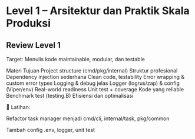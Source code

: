 # Level 1 – Arsitektur dan Praktik Skala Produksi

## Review Level 1
Target: Menulis kode maintainable, modular, dan testable

Materi	Tujuan
Project structure (cmd/pkg/internal)	Struktur profesional
Dependency injection sederhana	Clean code, testability
Error wrapping & custom error types	Logging & debug jelas
Logger (logrus/zap) & config (Viper/env)	Real-world readiness
Unit test + coverage	Kode yang reliable
Benchmark test (testing.B)	Efisiensi dan optimalisasi

🧪 Latihan:

Refactor task manager menjadi cmd/cli, internal/task, pkg/common

Tambah config .env, logger, unit test